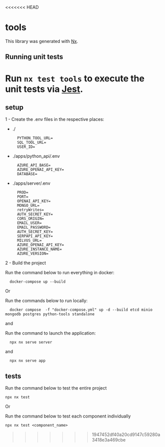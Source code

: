 <<<<<<< HEAD
# tools

This library was generated with [Nx](https://nx.dev).

## Running unit tests

Run `nx test tools` to execute the unit tests via [Jest](https://jestjs.io).
=======
## setup

1 - Create the .env files in the respective places:

- ./

  ```
    PYTHON_TOOL_URL=
    SQL_TOOL_URL=
    USER_ID=
  ```

- ./apps/python_api/.env

  ```
    AZURE_API_BASE=
    AZURE_OPENAI_API_KEY=
    DATABASE=
  ```

- ./apps/server/.env

  ```
    PROD=
    PORT=
    OPENAI_API_KEY=
    MONGO_URL=
    retryWrites=
    AUTH_SECRET_KEY=
    CORS_ORIGIN=
    EMAIL_USER=
    EMAIL_PASSWORD=
    AUTH_SECRET_KEY=
    SERPAPI_API_KEY=
    MILVUS_URL=
    AZURE_OPENAI_API_KEY=
    AZURE_INSTANCE_NAME=
    AZURE_VERSION=
  ```

2 - Build the project

Run the command below to run everything in docker:

```
  docker-compose up --build
```

Or

Run the commands below to run locally:

```
  docker compose  -f "docker-compose.yml" up -d --build etcd minio mongodb postgres python-tools standalone
```

and

Run the command to launch the application:

```
  npx nx serve server
```

and

```
  npx nx serve app
```

## tests

Run the command below to test the entire project

`npx nx test`

Or

Run the command below to test each component individually

`npx nx test <component_name>`
>>>>>>> 1947452df40a20cd9147c59280a3418e3a469cbe
